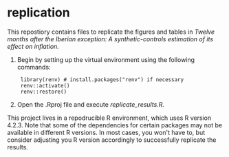 # replication

This repostiory contains files to replicate the figures and tables in *Twelve months after the Iberian exception: A synthetic-controls estimation of its effect on inflation.* 

1. Begin by setting up the virtual environment using the following commands:

        library(renv) # install.packages("renv") if necessary
        renv::activate()
        renv::restore()

3. Open the  .Rproj file and execute *replicate_results.R.*

This project lives in a repodrucible R environment, which uses R version 4.2.3. Note that some of the dependencies for certain packages may not be available in different R versions. In most cases, you won't have to, but consider adjusting you R version accordingly to successfully replicate the results.
